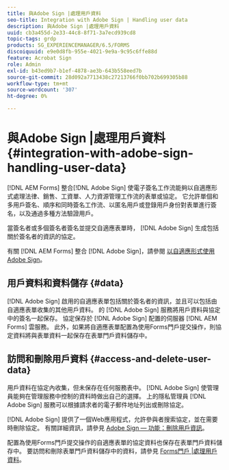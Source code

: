 ```yaml
---
title: 與Adobe Sign |處理用戶資料
seo-title: Integration with Adobe Sign | Handling user data
description: 與Adobe Sign |處理用戶資料
uuid: cb3a455d-2e33-44c8-8f71-3a7ecd939cd8
topic-tags: grdp
products: SG_EXPERIENCEMANAGER/6.5/FORMS
discoiquuid: e9e0d8fb-955e-4021-9e9a-9c95c6ffe88d
feature: Acrobat Sign
role: Admin
exl-id: b43ed9b7-b1ef-4878-ae3b-643b558eed7b
source-git-commit: 28d092a7713438c27213766f0bb702b699305b88
workflow-type: tm+mt
source-wordcount: '307'
ht-degree: 0%

---
```


# 與Adobe Sign |處理用戶資料 {#integration-with-adobe-sign-handling-user-data}

[!DNL AEM Forms] 整合[!DNL  Adobe Sign] 使電子簽名工作流能夠以自適應形式處理法律、銷售、工資單、人力資源管理工作流的表單或協定。 它允許單個和多用戶簽名、順序和同時簽名工作流、以匿名用戶或登錄用戶身份對表單進行簽名，以及通過多種方法驗證用戶。

當簽名者或多個簽名者簽名並提交自適應表單時， [!DNL Adobe Sign] 生成包括關於簽名者的資訊的協定。

有關 [!DNL AEM Forms] 整合 [!DNL Adobe Sign]，請參閱 [以自適應形式使用Adobe Sign](/help/forms/using/working-with-adobe-sign.md)。

## 用戶資料和資料儲存 {#data}

[!DNL Adobe Sign] 啟用的自適應表單包括關於簽名者的資訊，並且可以包括由自適應表單收集的其他用戶資料。 的 [!DNL Adobe Sign] 服務將用戶資料與協定中的簽名一起保存。 協定保存於 [!DNL Adobe Sign] 配置的伺服器 [!DNL AEM Forms] 雲服務。 此外，如果將自適應表單配置為使用Forms門戶提交操作，則協定資料將與表單資料一起保存在表單門戶資料儲存中。

## 訪問和刪除用戶資料 {#access-and-delete-user-data}

用戶資料在協定內收集，但未保存在任何服務表中。 [!DNL Adobe Sign] 使管理員能夠在管理服務中控制的資料時做出自己的選擇。 上的隱私管理員 [!DNL Adobe Sign] 服務可以根據請求者的電子郵件地址列出或刪除協定。

[!DNL Adobe Sign] 提供了一個Web應用程式，允許參與者搜索協定，並在需要時刪除協定。 有關詳細資訊，請參見 [Adobe Sign — 功能：刪除用戶資訊](https://helpx.adobe.com/sign/help/adobesign_gdpr_user_deletion.html)。

配置為使用Forms門戶提交操作的自適應表單的協定資料也保存在表單門戶資料儲存中。 要訪問和刪除表單門戶資料儲存中的資料，請參見 [Forms門戶 |處理用戶資料](/help/forms/using/forms-portal-handling-user-data.md)。
